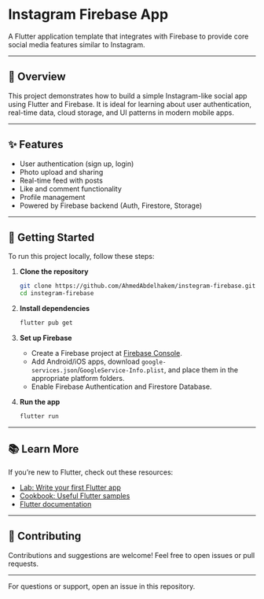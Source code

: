 # Instagram Firebase App

A Flutter application template that integrates with Firebase to provide core social media features similar to Instagram.

---

## 🚀 Overview

This project demonstrates how to build a simple Instagram-like social app using Flutter and Firebase. It is ideal for learning about user authentication, real-time data, cloud storage, and UI patterns in modern mobile apps.

---

## ✨ Features

- User authentication (sign up, login)
- Photo upload and sharing
- Real-time feed with posts
- Like and comment functionality
- Profile management
- Powered by Firebase backend (Auth, Firestore, Storage)

---

## 🏁 Getting Started

To run this project locally, follow these steps:

1. **Clone the repository**
    ```sh
    git clone https://github.com/AhmedAbdelhakem/instegram-firebase.git
    cd instegram-firebase
    ```

2. **Install dependencies**
    ```sh
    flutter pub get
    ```

3. **Set up Firebase**
    - Create a Firebase project at [Firebase Console](https://console.firebase.google.com/).
    - Add Android/iOS apps, download `google-services.json`/`GoogleService-Info.plist`, and place them in the appropriate platform folders.
    - Enable Firebase Authentication and Firestore Database.

4. **Run the app**
    ```sh
    flutter run
    ```

---

## 📚 Learn More

If you’re new to Flutter, check out these resources:

- [Lab: Write your first Flutter app](https://flutter.dev/docs/get-started/codelab)
- [Cookbook: Useful Flutter samples](https://flutter.dev/docs/cookbook)
- [Flutter documentation](https://flutter.dev/docs)

---

## 🤝 Contributing

Contributions and suggestions are welcome! Feel free to open issues or pull requests.

---

For questions or support, open an issue in this repository.
